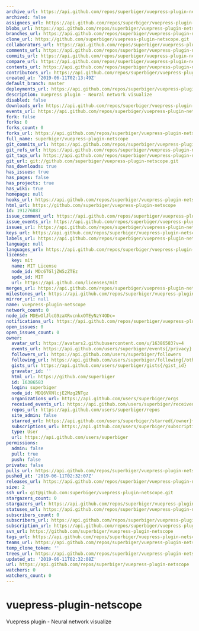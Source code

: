 ```yaml
---
archive_url: https://api.github.com/repos/superbiger/vuepress-plugin-netscope/{archive_format}{/ref}
archived: false
assignees_url: https://api.github.com/repos/superbiger/vuepress-plugin-netscope/assignees{/user}
blobs_url: https://api.github.com/repos/superbiger/vuepress-plugin-netscope/git/blobs{/sha}
branches_url: https://api.github.com/repos/superbiger/vuepress-plugin-netscope/branches{/branch}
clone_url: https://github.com/superbiger/vuepress-plugin-netscope.git
collaborators_url: https://api.github.com/repos/superbiger/vuepress-plugin-netscope/collaborators{/collaborator}
comments_url: https://api.github.com/repos/superbiger/vuepress-plugin-netscope/comments{/number}
commits_url: https://api.github.com/repos/superbiger/vuepress-plugin-netscope/commits{/sha}
compare_url: https://api.github.com/repos/superbiger/vuepress-plugin-netscope/compare/{base}...{head}
contents_url: https://api.github.com/repos/superbiger/vuepress-plugin-netscope/contents/{+path}
contributors_url: https://api.github.com/repos/superbiger/vuepress-plugin-netscope/contributors
created_at: '2019-06-11T02:13:49Z'
default_branch: master
deployments_url: https://api.github.com/repos/superbiger/vuepress-plugin-netscope/deployments
description: Vuepress plugin - Neural network visualize
disabled: false
downloads_url: https://api.github.com/repos/superbiger/vuepress-plugin-netscope/downloads
events_url: https://api.github.com/repos/superbiger/vuepress-plugin-netscope/events
fork: false
forks: 0
forks_count: 0
forks_url: https://api.github.com/repos/superbiger/vuepress-plugin-netscope/forks
full_name: superbiger/vuepress-plugin-netscope
git_commits_url: https://api.github.com/repos/superbiger/vuepress-plugin-netscope/git/commits{/sha}
git_refs_url: https://api.github.com/repos/superbiger/vuepress-plugin-netscope/git/refs{/sha}
git_tags_url: https://api.github.com/repos/superbiger/vuepress-plugin-netscope/git/tags{/sha}
git_url: git://github.com/superbiger/vuepress-plugin-netscope.git
has_downloads: true
has_issues: true
has_pages: false
has_projects: true
has_wiki: true
homepage: null
hooks_url: https://api.github.com/repos/superbiger/vuepress-plugin-netscope/hooks
html_url: https://github.com/superbiger/vuepress-plugin-netscope
id: 191276887
issue_comment_url: https://api.github.com/repos/superbiger/vuepress-plugin-netscope/issues/comments{/number}
issue_events_url: https://api.github.com/repos/superbiger/vuepress-plugin-netscope/issues/events{/number}
issues_url: https://api.github.com/repos/superbiger/vuepress-plugin-netscope/issues{/number}
keys_url: https://api.github.com/repos/superbiger/vuepress-plugin-netscope/keys{/key_id}
labels_url: https://api.github.com/repos/superbiger/vuepress-plugin-netscope/labels{/name}
language: null
languages_url: https://api.github.com/repos/superbiger/vuepress-plugin-netscope/languages
license:
  key: mit
  name: MIT License
  node_id: MDc6TGljZW5zZTEz
  spdx_id: MIT
  url: https://api.github.com/licenses/mit
merges_url: https://api.github.com/repos/superbiger/vuepress-plugin-netscope/merges
milestones_url: https://api.github.com/repos/superbiger/vuepress-plugin-netscope/milestones{/number}
mirror_url: null
name: vuepress-plugin-netscope
network_count: 0
node_id: MDEwOlJlcG9zaXRvcnkxOTEyNzY4ODc=
notifications_url: https://api.github.com/repos/superbiger/vuepress-plugin-netscope/notifications{?since,all,participating}
open_issues: 0
open_issues_count: 0
owner:
  avatar_url: https://avatars2.githubusercontent.com/u/16386583?v=4
  events_url: https://api.github.com/users/superbiger/events{/privacy}
  followers_url: https://api.github.com/users/superbiger/followers
  following_url: https://api.github.com/users/superbiger/following{/other_user}
  gists_url: https://api.github.com/users/superbiger/gists{/gist_id}
  gravatar_id: ''
  html_url: https://github.com/superbiger
  id: 16386583
  login: superbiger
  node_id: MDQ6VXNlcjE2Mzg2NTgz
  organizations_url: https://api.github.com/users/superbiger/orgs
  received_events_url: https://api.github.com/users/superbiger/received_events
  repos_url: https://api.github.com/users/superbiger/repos
  site_admin: false
  starred_url: https://api.github.com/users/superbiger/starred{/owner}{/repo}
  subscriptions_url: https://api.github.com/users/superbiger/subscriptions
  type: User
  url: https://api.github.com/users/superbiger
permissions:
  admin: false
  pull: true
  push: false
private: false
pulls_url: https://api.github.com/repos/superbiger/vuepress-plugin-netscope/pulls{/number}
pushed_at: '2019-06-11T02:32:07Z'
releases_url: https://api.github.com/repos/superbiger/vuepress-plugin-netscope/releases{/id}
size: 2
ssh_url: git@github.com:superbiger/vuepress-plugin-netscope.git
stargazers_count: 0
stargazers_url: https://api.github.com/repos/superbiger/vuepress-plugin-netscope/stargazers
statuses_url: https://api.github.com/repos/superbiger/vuepress-plugin-netscope/statuses/{sha}
subscribers_count: 0
subscribers_url: https://api.github.com/repos/superbiger/vuepress-plugin-netscope/subscribers
subscription_url: https://api.github.com/repos/superbiger/vuepress-plugin-netscope/subscription
svn_url: https://github.com/superbiger/vuepress-plugin-netscope
tags_url: https://api.github.com/repos/superbiger/vuepress-plugin-netscope/tags
teams_url: https://api.github.com/repos/superbiger/vuepress-plugin-netscope/teams
temp_clone_token: ''
trees_url: https://api.github.com/repos/superbiger/vuepress-plugin-netscope/git/trees{/sha}
updated_at: '2019-06-11T02:32:08Z'
url: https://api.github.com/repos/superbiger/vuepress-plugin-netscope
watchers: 0
watchers_count: 0
---
```


# vuepress-plugin-netscope
Vuepress plugin - Neural network visualize
